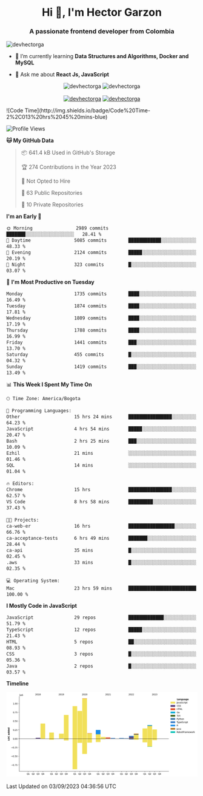 <h1 align="center">Hi 👋, I'm Hector Garzon</h1>
<h3 align="center">A passionate frontend developer from Colombia</h3>

<p align="left"> <img src="https://komarev.com/ghpvc/?username=devhectorga" alt="devhectorga" /> </p>

- 🌱 I’m currently learning **Data Structures and Algorithms, Docker and MySQL**

- 💬 Ask me about **React Js, JavaScript**

<p align="center"> <img src="https://github-readme-stats.vercel.app/api?username=devhectorga&count_private=true&show_icons=true" alt="devhectorga" /> <img src="https://github-readme-stats.vercel.app/api/top-langs/?username=devhectorga&layout=compact" alt="devhectorga" /></p>

<p align="center">
<a href="https://twitter.com/devhectorga" target="blank"><img align="center" src="https://cdn.jsdelivr.net/npm/simple-icons@3.0.1/icons/twitter.svg" alt="devhectorga" height="20" width="20" /></a>
<a href="https://linkedin.com/in/devhectorga" target="blank"><img align="center" src="https://cdn.jsdelivr.net/npm/simple-icons@3.0.1/icons/linkedin.svg" alt="devhectorga" height="20" width="20" /></a>
</p>
<!--START_SECTION:waka-->
![Code Time](http://img.shields.io/badge/Code%20Time-2%2C013%20hrs%2045%20mins-blue)

![Profile Views](http://img.shields.io/badge/Profile%20Views-0-blue)

**🐱 My GitHub Data** 

> 📦 641.4 kB Used in GitHub's Storage 
 > 
> 🏆 274 Contributions in the Year 2023
 > 
> 🚫 Not Opted to Hire
 > 
> 📜 63 Public Repositories 
 > 
> 🔑 10 Private Repositories 
 > 
**I'm an Early 🐤** 

```text
🌞 Morning                2989 commits        ███████░░░░░░░░░░░░░░░░░░   28.41 % 
🌆 Daytime                5085 commits        ████████████░░░░░░░░░░░░░   48.33 % 
🌃 Evening                2124 commits        █████░░░░░░░░░░░░░░░░░░░░   20.19 % 
🌙 Night                  323 commits         █░░░░░░░░░░░░░░░░░░░░░░░░   03.07 % 
```
📅 **I'm Most Productive on Tuesday** 

```text
Monday                   1735 commits        ████░░░░░░░░░░░░░░░░░░░░░   16.49 % 
Tuesday                  1874 commits        ████░░░░░░░░░░░░░░░░░░░░░   17.81 % 
Wednesday                1809 commits        ████░░░░░░░░░░░░░░░░░░░░░   17.19 % 
Thursday                 1788 commits        ████░░░░░░░░░░░░░░░░░░░░░   16.99 % 
Friday                   1441 commits        ███░░░░░░░░░░░░░░░░░░░░░░   13.70 % 
Saturday                 455 commits         █░░░░░░░░░░░░░░░░░░░░░░░░   04.32 % 
Sunday                   1419 commits        ███░░░░░░░░░░░░░░░░░░░░░░   13.49 % 
```


📊 **This Week I Spent My Time On** 

```text
🕑︎ Time Zone: America/Bogota

💬 Programming Languages: 
Other                    15 hrs 24 mins      ████████████████░░░░░░░░░   64.23 % 
JavaScript               4 hrs 54 mins       █████░░░░░░░░░░░░░░░░░░░░   20.47 % 
Bash                     2 hrs 25 mins       ███░░░░░░░░░░░░░░░░░░░░░░   10.09 % 
Ezhil                    21 mins             ░░░░░░░░░░░░░░░░░░░░░░░░░   01.46 % 
SQL                      14 mins             ░░░░░░░░░░░░░░░░░░░░░░░░░   01.04 % 

🔥 Editors: 
Chrome                   15 hrs              ████████████████░░░░░░░░░   62.57 % 
VS Code                  8 hrs 58 mins       █████████░░░░░░░░░░░░░░░░   37.43 % 

🐱‍💻 Projects: 
ca-web-er                16 hrs              █████████████████░░░░░░░░   66.76 % 
ca-acceptance-tests      6 hrs 49 mins       ███████░░░░░░░░░░░░░░░░░░   28.44 % 
ca-api                   35 mins             █░░░░░░░░░░░░░░░░░░░░░░░░   02.45 % 
.aws                     33 mins             █░░░░░░░░░░░░░░░░░░░░░░░░   02.35 % 

💻 Operating System: 
Mac                      23 hrs 59 mins      █████████████████████████   100.00 % 
```

**I Mostly Code in JavaScript** 

```text
JavaScript               29 repos            █████████████░░░░░░░░░░░░   51.79 % 
TypeScript               12 repos            █████░░░░░░░░░░░░░░░░░░░░   21.43 % 
HTML                     5 repos             ██░░░░░░░░░░░░░░░░░░░░░░░   08.93 % 
CSS                      3 repos             █░░░░░░░░░░░░░░░░░░░░░░░░   05.36 % 
Java                     2 repos             █░░░░░░░░░░░░░░░░░░░░░░░░   03.57 % 
```



**Timeline**

![Lines of Code chart](https://raw.githubusercontent.com/devHectorGa/devHectorGa/master/assets/bar_graph.png)


 Last Updated on 03/09/2023 04:36:56 UTC
<!--END_SECTION:waka-->
